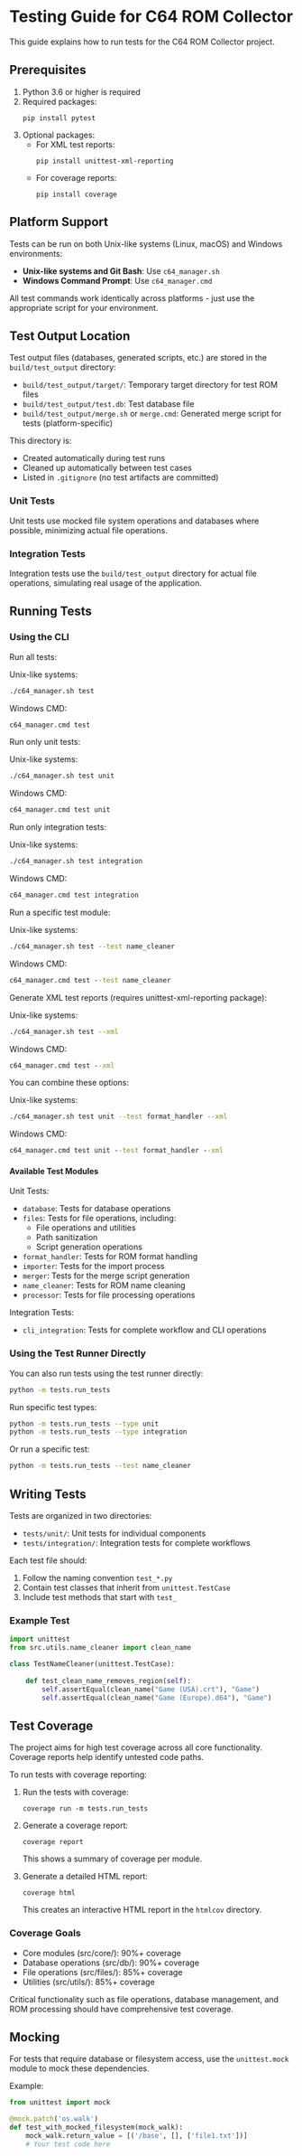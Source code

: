 # Testing Guide for C64 ROM Collector

This guide explains how to run tests for the C64 ROM Collector project.

## Prerequisites

1. Python 3.6 or higher is required
2. Required packages:
   ```
   pip install pytest
   ```
3. Optional packages:
   - For XML test reports:
     ```
     pip install unittest-xml-reporting
     ```
   - For coverage reports:
     ```
     pip install coverage
     ```

## Platform Support

Tests can be run on both Unix-like systems (Linux, macOS) and Windows environments:

- **Unix-like systems and Git Bash**: Use `c64_manager.sh`
- **Windows Command Prompt**: Use `c64_manager.cmd`

All test commands work identically across platforms - just use the appropriate script for your environment.

## Test Output Location

Test output files (databases, generated scripts, etc.) are stored in the `build/test_output` directory:
- `build/test_output/target/`: Temporary target directory for test ROM files
- `build/test_output/test.db`: Test database file
- `build/test_output/merge.sh` or `merge.cmd`: Generated merge script for tests (platform-specific)

This directory is:
- Created automatically during test runs
- Cleaned up automatically between test cases
- Listed in `.gitignore` (no test artifacts are committed)

### Unit Tests
Unit tests use mocked file system operations and databases where possible, minimizing actual file operations.

### Integration Tests
Integration tests use the `build/test_output` directory for actual file operations, simulating real usage of the application.

## Running Tests

### Using the CLI

Run all tests:

Unix-like systems:
```bash
./c64_manager.sh test
```

Windows CMD:
```cmd
c64_manager.cmd test
```

Run only unit tests:

Unix-like systems:
```bash
./c64_manager.sh test unit
```

Windows CMD:
```cmd
c64_manager.cmd test unit
```

Run only integration tests:

Unix-like systems:
```bash
./c64_manager.sh test integration
```

Windows CMD:
```cmd
c64_manager.cmd test integration
```

Run a specific test module:

Unix-like systems:
```bash
./c64_manager.sh test --test name_cleaner
```

Windows CMD:
```cmd
c64_manager.cmd test --test name_cleaner
```

Generate XML test reports (requires unittest-xml-reporting package):

Unix-like systems:
```bash
./c64_manager.sh test --xml
```

Windows CMD:
```cmd
c64_manager.cmd test --xml
```

You can combine these options:

Unix-like systems:
```bash
./c64_manager.sh test unit --test format_handler --xml
```

Windows CMD:
```cmd
c64_manager.cmd test unit --test format_handler --xml
```

#### Available Test Modules

Unit Tests:
- `database`: Tests for database operations
- `files`: Tests for file operations, including:
  - File operations and utilities
  - Path sanitization
  - Script generation operations
- `format_handler`: Tests for ROM format handling
- `importer`: Tests for the import process
- `merger`: Tests for the merge script generation
- `name_cleaner`: Tests for ROM name cleaning
- `processor`: Tests for file processing operations

Integration Tests:
- `cli_integration`: Tests for complete workflow and CLI operations

### Using the Test Runner Directly

You can also run tests using the test runner directly:

```bash
python -m tests.run_tests
```

Run specific test types:
```bash
python -m tests.run_tests --type unit
python -m tests.run_tests --type integration
```

Or run a specific test:
```bash
python -m tests.run_tests --test name_cleaner
```

## Writing Tests

Tests are organized in two directories:
- `tests/unit/`: Unit tests for individual components
- `tests/integration/`: Integration tests for complete workflows

Each test file should:
1. Follow the naming convention `test_*.py`
2. Contain test classes that inherit from `unittest.TestCase`
3. Include test methods that start with `test_`

### Example Test

```python
import unittest
from src.utils.name_cleaner import clean_name

class TestNameCleaner(unittest.TestCase):
    
    def test_clean_name_removes_region(self):
        self.assertEqual(clean_name("Game (USA).crt"), "Game")
        self.assertEqual(clean_name("Game (Europe).d64"), "Game")
```

## Test Coverage

The project aims for high test coverage across all core functionality. Coverage reports help identify untested code paths.

To run tests with coverage reporting:

1. Run the tests with coverage:
   ```
   coverage run -m tests.run_tests
   ```

2. Generate a coverage report:
   ```
   coverage report
   ```
   This shows a summary of coverage per module.

3. Generate a detailed HTML report:
   ```
   coverage html
   ```
   This creates an interactive HTML report in the `htmlcov` directory.

### Coverage Goals

- Core modules (src/core/): 90%+ coverage
- Database operations (src/db/): 90%+ coverage
- File operations (src/files/): 85%+ coverage
- Utilities (src/utils/): 85%+ coverage

Critical functionality such as file operations, database management, and ROM processing should have comprehensive test coverage.

## Mocking

For tests that require database or filesystem access, use the `unittest.mock` module to mock these dependencies.

Example:
```python
from unittest import mock

@mock.patch('os.walk')
def test_with_mocked_filesystem(mock_walk):
    mock_walk.return_value = [('/base', [], ['file1.txt'])]
    # Your test code here
```
